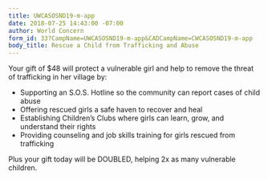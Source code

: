 ```yaml
---
title: UWCASOSND19-m-app
date: 2018-07-25 14:43:00 -07:00
author: World Concern
form_id: 33?CampName=UWCASOSND19-m-app&CADCampName=CWCASOSND19-m-app
body_title: Rescue a Child from Trafficking and Abuse
---
```


Your gift of $48 will protect a vulnerable girl and help to remove the threat of trafficking in her village by:

* Supporting an S.O.S. Hotline so the community can report cases of child abuse
* Offering rescued girls a safe haven to recover and heal
* Establishing Children’s Clubs where girls can learn, grow, and understand their rights
* Providing counseling and job skills training for girls rescued from trafficking

Plus your gift today will be DOUBLED, helping 2x as many vulnerable children.
